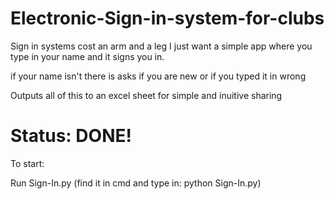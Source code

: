 # Electronic-Sign-in-system-for-clubs
Sign in systems cost an arm and a leg I just want a simple app where you type in your name and it signs you in.

if your name isn't there is asks if you are new or if you typed it in wrong

Outputs all of this to an excel sheet for simple and inuitive sharing



# Status: DONE! 

To start:

Run Sign-In.py
(find it in cmd and type in: python Sign-In.py)
